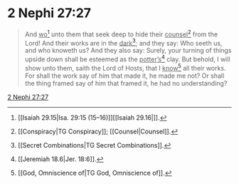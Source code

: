 # 2 Nephi 27:27

> And <u>wo</u>[^a] unto them that seek deep to hide their <u>counsel</u>[^b] from the Lord! And their works are in the <u>dark</u>[^c]; and they say: Who seeth us, and who knoweth us? And they also say: Surely, your turning of things upside down shall be esteemed as the <u>potter’s</u>[^d] clay. But behold, I will show unto them, saith the Lord of Hosts, that I <u>know</u>[^e] all their works. For shall the work say of him that made it, he made me not? Or shall the thing framed say of him that framed it, he had no understanding?

[2 Nephi 27:27](https://www.churchofjesuschrist.org/study/scriptures/bofm/2-ne/27?lang=eng&id=p27#p27)


[^a]: [[Isaiah 29.15|Isa. 29:15 (15–16)]][[Isaiah 29.16|]].  
[^b]: [[Conspiracy|TG Conspiracy]]; [[Counsel|Counsel]].  
[^c]: [[Secret Combinations|TG Secret Combinations]].  
[^d]: [[Jeremiah 18.6|Jer. 18:6]].  
[^e]: [[God, Omniscience of|TG God, Omniscience of]].  
